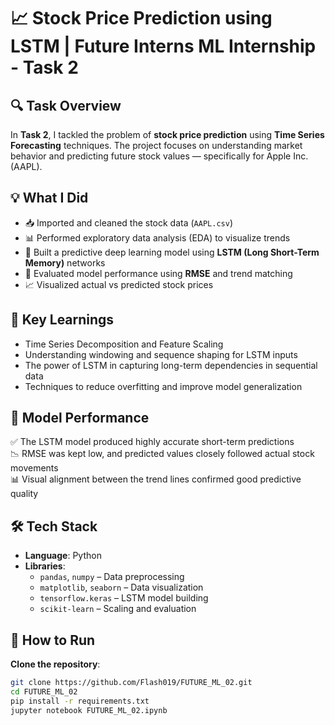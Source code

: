 # 📈 Stock Price Prediction using LSTM | Future Interns ML Internship - Task 2

## 🔍 Task Overview

In **Task 2**, I tackled the problem of **stock price prediction** using **Time Series Forecasting** techniques. The project focuses on understanding market behavior and predicting future stock values — specifically for Apple Inc. (AAPL).

## 💡 What I Did

- 📥 Imported and cleaned the stock data (`AAPL.csv`)
- 📊 Performed exploratory data analysis (EDA) to visualize trends
- 🧠 Built a predictive deep learning model using **LSTM (Long Short-Term Memory)** networks
- 🧪 Evaluated model performance using **RMSE** and trend matching
- 📈 Visualized actual vs predicted stock prices

## 🧠 Key Learnings

- Time Series Decomposition and Feature Scaling
- Understanding windowing and sequence shaping for LSTM inputs
- The power of LSTM in capturing long-term dependencies in sequential data
- Techniques to reduce overfitting and improve model generalization

## 🚀 Model Performance

✅ The LSTM model produced highly accurate short-term predictions  
📉 RMSE was kept low, and predicted values closely followed actual stock movements  
📊 Visual alignment between the trend lines confirmed good predictive quality

## 🛠️ Tech Stack

- **Language**: Python  
- **Libraries**:  
  - `pandas`, `numpy` – Data preprocessing  
  - `matplotlib`, `seaborn` – Data visualization  
  - `tensorflow.keras` – LSTM model building  
  - `scikit-learn` – Scaling and evaluation  

## 🧪 How to Run
 **Clone the repository**:
   ```bash
   git clone https://github.com/Flash019/FUTURE_ML_02.git
   cd FUTURE_ML_02
pip install -r requirements.txt
jupyter notebook FUTURE_ML_02.ipynb


